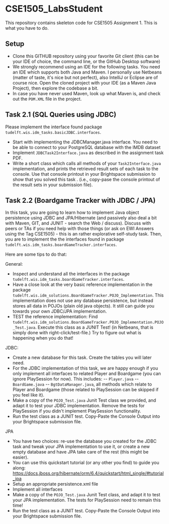 # CSE1505_LabsStudent

This repository contains skeleton code for CSE1505 Assignment 1.
This is what you have to do.


## Setup
- Clone this GITHUB repository using your favorite Git client (this can be your IDE of choice, the command line, or the GitHub Desktop software)
- We strongly recommend using an IDE for the following tasks. You need an IDE which supports both Java and Maven. I personally use Netbeans (matter of taste, it's nice
but not perfect), also IntelliJ or Eclipse are of course nice. Open the cloned project with your IDE (as a Maven Java Project), then explore the codebase a bit.
- In case you have never used Maven, look up what Maven is, and check out the `POM.XML` file in the project.

## Task 2.1 (SQL Queries using JDBC)
Please implement the interface found package `tudelft.wis.idm_tasks.basicJDBC.interfaces`.
- Start with implementing the JDBCManager.java interface. You need to be able to connect to your PostgreSQL database with the IMDB dataset
- Implement `JDBCTask2Interface.java` as described in the assignment task PDF.
- Write a short class which calls all methods of your `Task2Interface.java` implementation, and prints the retrieved
 result sets of each task to the console. Use that console printout in your Brightspace submission to show that you solved this task .
(i.e., copy-pase the console printout of the result sets in your submission file).

## Task 2.2 (Boardgame Tracker with JDBC / JPA)
In this task, you are going to learn how to implement Java object persistence using JDBC and JPA/Hibernate
(and passively also deal a bit with Maven, GIT, and JUNIT - search the Web / discuss).
Discuss with peers or TAs if you need help with those things (or ask on EWI Answers using the Tag CSE1505) - this is an rather explorative
self-study task.
Then, you are to implement the the interfaces found in package `tudelft.wis.idm_tasks.boardGameTracker.interfaces`.

Here are some tips to do that:

General:
- Inspect and understand all the interfaces in the package `tudelft.wis.idm_tasks.boardGameTracker.interfaces`.
- Have a close look at the very basic reference implementation in the package 
`tudelft.wis.idm_solutions.BoardGameTracker.POJO_Implementation`. This implementation 
does not use any database persistence, but instead stores all data in POJOs (plain old java objects). It still can guide you
towards your own JDBC/JPA implementation.
-  TEST the reference implementation: Find `tudelft.wis.idm_solutions.BoardGameTracker.POJO_Implementation.POJO_Test.java`. Execute this class as a JUNIT Test!
(in Netbeans, that is simply done with right-click/test-file.) Try to figure out what is happening when you do that!

JDBC:
- Create a new database for this task. Create the tables you will later need.
- For the JDBC implementation of this task, we are happy enough if you only implement all interfaces to related Player and Boardgame 
(you can ignore PlaySession for now). This includes:
-- `Player.java`
-- `BoardGame.java`
-- `BgtDataManager.java`, all methods which relate to Player and Boardgame (those related to PlaySession can be skipped if you feel like it).
- Make a copy of the `POJO_Test.java` Junit Test class we provided, and adapt it to test your JDBC implementation. Remove the tests for PlaySession if
you didn't implement PlaySession functionality.
- Run the test class as a JUNIT test. Copy-Paste the Console Output into your Brightspace submission file. 

JPA
- You have two choices: re-use the database you created for the JDBC task and tweak your JPA implementation to use it, 
or create a new empty database and have JPA take care of the rest (this might be easier).
- You can use this quickstart tutorial (or any other you find) to guide you along: https://docs.jboss.org/hibernate/orm/6.4/quickstart/html_single/#tutorial_jpa
- Setup an appropriate persistence.xml file
- Implement all interfaces
- Make a copy of the `POJO_Test.java` Junit Test class, and adapt it to test your JPA implementation. The tests for PlaySession need to remain this time!
- Run the test class as a JUNIT test. Copy-Paste the Console Output into your Brightspace submission file. 


